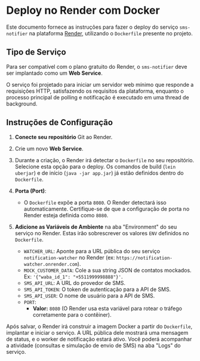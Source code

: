 # Deploy no Render com Docker

Este documento fornece as instruções para fazer o deploy do serviço `sms-notifier` na plataforma [Render](https://render.com/), utilizando o `Dockerfile` presente no projeto.

## Tipo de Serviço

Para ser compatível com o plano gratuito do Render, o `sms-notifier` deve ser implantado como um **Web Service**.

O serviço foi projetado para iniciar um servidor web mínimo que responde a requisições HTTP, satisfazendo os requisitos da plataforma, enquanto o processo principal de polling e notificação é executado em uma thread de background.

## Instruções de Configuração

1.  **Conecte seu repositório** Git ao Render.
2.  Crie um novo **Web Service**.
3.  Durante a criação, o Render irá detectar o `Dockerfile` no seu repositório. Selecione esta opção para o deploy. Os comandos de build (`lein uberjar`) e de início (`java -jar app.jar`) já estão definidos dentro do `Dockerfile`.

4.  **Porta (Port)**:
    *   O `Dockerfile` expõe a porta `8080`. O Render detectará isso automaticamente. Certifique-se de que a configuração de porta no Render esteja definida como `8080`.

5.  **Adicione as Variáveis de Ambiente** na aba "Environment" do seu serviço no Render. Estas irão sobrescrever os valores `ENV` definidos no `Dockerfile`.
    *   `WATCHER_URL`: Aponte para a URL pública do seu serviço `notification-watcher` no Render (ex: `https://notification-watcher.onrender.com`).
    *   `MOCK_CUSTOMER_DATA`: Cole a sua string JSON de contatos mockados. Ex: `'{"waba_id_1": "+5511999998888"}'`.
    *   `SMS_API_URL`: A URL do provedor de SMS.
    *   `SMS_API_TOKEN`: O token de autenticação para a API de SMS.
    *   `SMS_API_USER`: O nome de usuário para a API de SMS.
    *   `PORT`:
        *   **Valor:** `8080` (O Render usa esta variável para rotear o tráfego corretamente para o contêiner).

Após salvar, o Render irá construir a imagem Docker a partir do `Dockerfile`, implantar e iniciar o serviço. A URL pública dele mostrará uma mensagem de status, e o worker de notificação estará ativo. Você poderá acompanhar a atividade (consultas e simulação de envio de SMS) na aba "Logs" do serviço.
